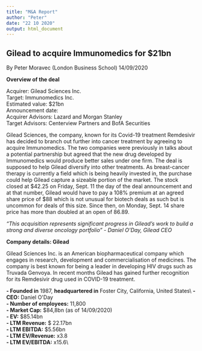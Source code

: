 ```yaml
---
title: "M&A Report"
author: "Peter"
date: "22 10 2020"
output: html_document
---
```





## Gilead to acquire Immunomedics for $21bn  

By Peter Moravec (London Business School) 14/09/2020  

**Overview of the deal**

Acquirer: Gilead Sciences Inc.\
Target: Immunomedics Inc. \
Estimated value: $21bn \
Announcement date: \
Acquirer Advisors: Lazard and Morgan Stanley \
Target Advisors: Centerview Partners and BofA Securities

Gilead Sciences, the company, known for its Covid-19 treatment Remdesivir has decided to branch out further into cancer treatment by agreeing to acquire Immunomedics. The two companies were previously in talks about a potential partnership but agreed that the new drug developed by Immunomedics would produce better sales under one firm. The deal is supposed to help Gilead diversify into other treatments. As breast-cancer therapy is currently a field which is being heavily invested in, the purchase could help Gilead capture a sizeable portion of the market. The stock closed at $42.25 on Friday, Sept. 11 the day of the deal announcement and at that number, Gilead would have to pay a 108% premium at an agreed share price of $88 which is not unusual for biotech deals as such but is uncommon for deals of this size. Since then, on Monday, Sept. 14 share price has more than doubled at an open of 86.89.  

*“This acquisition represents significant progress in Gilead’s work to build a strong and diverse oncology portfolio” - Daniel O’Day, Gilead CEO*  

**Company details: Gilead**  

Gilead Sciences Inc. is an American biopharmaceutical company which engages in research, development and commercialisation of medicines. The company is best known for being a leader in developing HIV drugs such as Truvada Genvoya. In recent months Gilead has gained further recognition for its Remdesivir drug used in COVID-19 treatment.  

**- Founded in** 1987, **headquartered in** Foster City, California, United States\ 
**- CEO:** Daniel O'Day \
**- Number of employees:** 11,800 \
**- Market Cap:** $84,8bn (as of 14/09/2020)\
**- EV:** $85.14bn\
**- LTM Revenue:** $ 22.17bn\
**- LTM EBITDA:** $5.56bn \
**- LTM EV/Revenue:** x3.8\
**- LTM EV/EBITDA:** x15.6\



